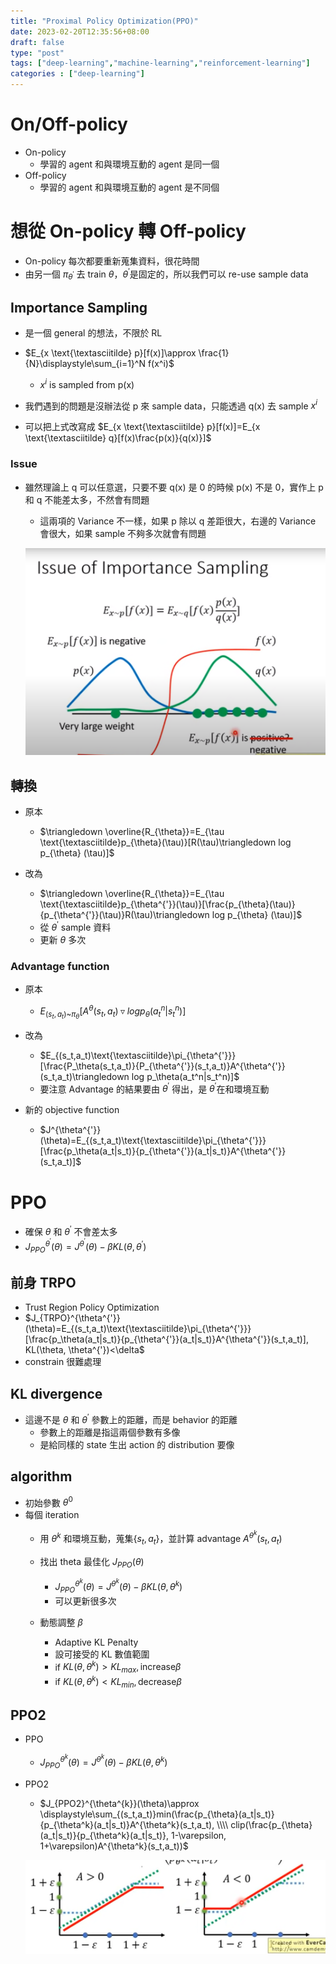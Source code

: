 ```yaml
---
title: "Proximal Policy Optimization(PPO)"
date: 2023-02-20T12:35:56+08:00
draft: false
type: "post"
tags: ["deep-learning","machine-learning","reinforcement-learning"]
categories : ["deep-learning"]
---
```


# On/Off-policy
- On-policy
    - 學習的 agent 和與環境互動的 agent 是同一個
- Off-policy
    - 學習的 agent 和與環境互動的 agent 是不同個

# 想從 On-policy 轉 Off-policy
- On-policy 每次都要重新蒐集資料，很花時間
- 由另一個 $\pi_{\theta^{'}}$ 去 train $\theta$，$\theta^{'}$是固定的，所以我們可以 re-use sample data

## Importance Sampling
- 是一個 general 的想法，不限於 RL
- $E_{x \text{\textasciitilde} p}[f(x)]\approx \frac{1}{N}\displaystyle\sum_{i=1}^N f(x^i)$
    - $x^i$ is sampled from p(x)

- 我們遇到的問題是沒辦法從 p 來 sample data，只能透過 q(x) 去 sample $x^i$

- 可以把上式改寫成 $E_{x \text{\textasciitilde} p}[f(x)]=E_{x \text{\textasciitilde} q}[f(x)\frac{p(x)}{q(x)}]$

### Issue
- 雖然理論上 q 可以任意選，只要不要 q(x) 是 0 的時候 p(x) 不是 0，實作上 p 和 q 不能差太多，不然會有問題
    - 這兩項的 Variance 不一樣，如果 p 除以 q 差距很大，右邊的 Variance 會很大，如果 sample 不夠多次就會有問題

    ![](/images/drl/ppo/importance-sample-issue.png)


## 轉換

- 原本

    - $\triangledown \overline{R_{\theta}}=E_{\tau \text{\textasciitilde}p_{\theta}(\tau)}[R(\tau)\triangledown log p_{\theta} (\tau)]$
- 改為
    - $\triangledown \overline{R_{\theta}}=E_{\tau \text{\textasciitilde}p_{\theta^{'}}(\tau)}[\frac{p_{\theta}(\tau)}{p_{\theta^{'}}(\tau)}R(\tau)\triangledown log p_{\theta} (\tau)]$
    - 從 $\theta^{'}$ sample 資料
    - 更新 $\theta$ 多次

### Advantage function
- 原本
    - $E_{(s_t,a_t)\text{\textasciitilde}\pi_{\theta}}[A^{\theta}(s_t,a_t)\triangledown log p_\theta(a_t^n|s_t^n)]$
- 改為
    - $E_{(s_t,a_t)\text{\textasciitilde}\pi_{\theta^{'}}}[\frac{P_\theta(s_t,a_t)}{P_{\theta^{'}}(s_t,a_t)}A^{\theta^{'}}(s_t,a_t)\triangledown log p_\theta(a_t^n|s_t^n)]$
    - 要注意 Advantage 的結果要由 $\theta^{'}$ 得出，是 $\theta^{'}$在和環境互動

- 新的 objective function
    - $J^{\theta^{'}}(\theta)=E_{(s_t,a_t)\text{\textasciitilde}\pi_{\theta^{'}}}[\frac{p_\theta(a_t|s_t)}{p_{\theta^{'}}(a_t|s_t)}A^{\theta^{'}}(s_t,a_t)]$

# PPO
- 確保 $\theta$ 和 $\theta^{'}$ 不會差太多
- $J_{PPO}^{\theta^{'}}(\theta)=J^{\theta^{'}}(\theta)-\beta KL(\theta, \theta^{'})$

## 前身 TRPO
- Trust Region Policy Optimization
- $J_{TRPO}^{\theta^{'}}(\theta)=E_{(s_t,a_t)\text{\textasciitilde}\pi_{\theta^{'}}}[\frac{p_\theta(a_t|s_t)}{p_{\theta^{'}}(a_t|s_t)}A^{\theta^{'}}(s_t,a_t)], KL(\theta, \theta^{'})<\delta$
- constrain 很難處理

## KL divergence
- 這邊不是 $\theta$ 和 $\theta^{'}$ 參數上的距離，而是 behavior 的距離
    - 參數上的距離是指這兩個參數有多像
    - 是給同樣的 state 生出 action 的 distribution 要像

## algorithm
- 初始參數 $\theta^0$
- 每個 iteration
    - 用 $\theta^k$ 和環境互動，蒐集{$s_t,a_t$}，並計算 advantage $A^{\theta^k}(s_t,a_t)$
    - 找出 theta 最佳化 $J_{PPO}(\theta)$
        - $J_{PPO}^{\theta^{k}}(\theta)=J^{\theta^{k}}(\theta)-\beta KL(\theta, \theta^{k})$
        - 可以更新很多次

    - 動態調整 $\beta$
        - Adaptive KL Penalty
        - 設可接受的 KL 數值範圍
        - if $KL(\theta,\theta^k)>KL_{max},\text{increase} \beta$
        - if $KL(\theta,\theta^k)<KL_{min},\text{decrease} \beta$

## PPO2

- PPO
    - $J_{PPO}^{\theta^{k}}(\theta)=J^{\theta^{k}}(\theta)-\beta KL(\theta, \theta^{k})$

- PPO2
    - $J_{PPO2}^{\theta^{k}}(\theta)\approx \displaystyle\sum_{(s_t,a_t)}min(\frac{p_{\theta}(a_t|s_t)}{p_{\theta^k}(a_t|s_t)}A^{\theta^k}(s_t,a_t), \\\\ 
    clip(\frac{p_{\theta}(a_t|s_t)}{p_{\theta^k}(a_t|s_t)}, 1-\varepsilon, 1+\varepsilon)A^{\theta^k}(s_t,a_t))$
    
    ![](/images/drl/ppo/ppo2.png)
